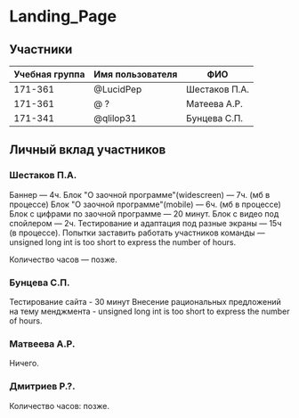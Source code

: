 # Landing_Page


## Участники

| Учебная группа | Имя пользователя | ФИО                      |
|----------------|------------------|--------------------------|
| 171-361        | @LucidPep        | Шестаков П.А.            |
| 171-361        | @ ?              | Матеева А.Р.             |
| 171-341        | @qlilop31        | Бунцева С.П.             |


## Личный вклад участников

### Шестаков П.А.
Баннер — 4ч.
Блок "О заочной программе"(widescreen) — 7ч. (мб в процессе)
Блок "О заочной программе"(mobile) — 6ч. (мб в процессе)
Блок с цифрами по заочной программе — 20 минут.
Блок с видео под спойлером — 2ч.
Тестирование и адаптация под разные экраны — 15ч (в процессе).
Попытки заставить работать участников команды — unsigned long int is too short to express the number of hours.

Количество часов — позже.

### Бунцева С.П.

Тестирование сайта - 30 минут
Внесение рациональных предложений на тему менджмента - unsigned long int is too short to express the number of hours.


### Матвеева А.Р.
Ничего.

### Дмитриев Р.?.

Количество часов: позже.

